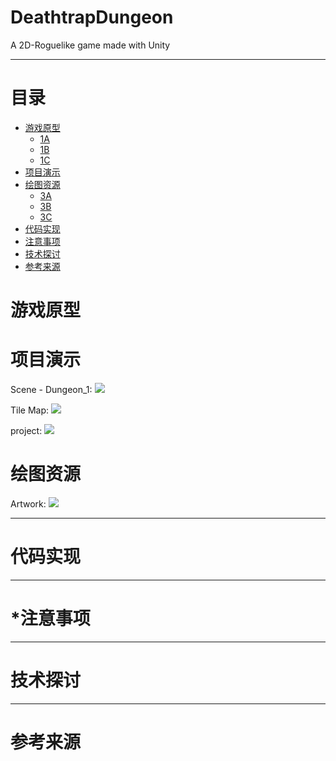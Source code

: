 # DeathtrapDungeon
A 2D-Roguelike game made with Unity

---------

# 目录
* [游戏原型](#1)
  * [1A](#1.1)
  * [1B](#1.2)
  * [1C](#1.3)
* [项目演示](#2)
* [绘图资源](#3)
  * [3A](#3.1) 
  * [3B](#3.2)
  * [3C](#3.3)
* [代码实现](#4)
* [注意事项](#5)
* [技术探讨](#6)
* [参考来源](#7)

<h1 id="1">游戏原型</h1>

<h1 id="2">项目演示</h1>

Scene - Dungeon_1:
![](https://img2018.cnblogs.com/blog/1688704/201909/1688704-20190922222221982-940953506.png)

Tile Map:
![](https://img2018.cnblogs.com/blog/1688704/201909/1688704-20190922222235251-738700886.png)

project:
![](https://img2018.cnblogs.com/blog/1688704/201909/1688704-20190922222244887-705043860.png)


<h1 id="3">绘图资源</h1>

Artwork:
![](https://img2018.cnblogs.com/blog/1688704/201909/1688704-20190922222300405-1557283608.png)

--------------------

<h1 id="4">代码实现</h1>

--------------------

<h1 id="5">*注意事项</h1>


-------------

<h1 id="6">技术探讨</h1>

--------

<h1 id="7">参考来源</h1>